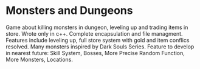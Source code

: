 # Monsters and Dungeons
Game about killing monsters in dungeon, leveling up and trading items in store. Wrote only in c++. Complete encapsulation and file managment. Features include leveling up, full store system with gold and item conflics resolved. Many monsters inspired by Dark Souls Series. Feature to develop in nearest future: Skill System, Bosses, More Precise Random Function, More Monsters, Locations.
